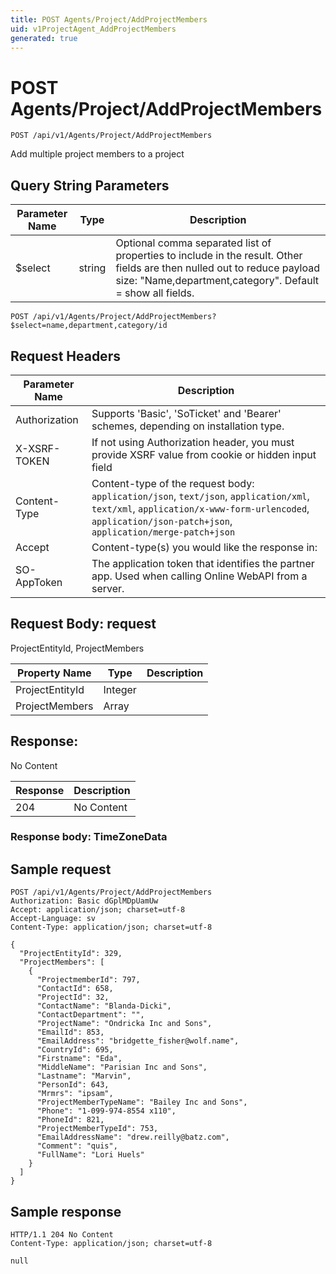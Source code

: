 ```yaml
---
title: POST Agents/Project/AddProjectMembers
uid: v1ProjectAgent_AddProjectMembers
generated: true
---
```


# POST Agents/Project/AddProjectMembers

```http
POST /api/v1/Agents/Project/AddProjectMembers
```

Add multiple project members to a project







## Query String Parameters

| Parameter Name | Type |  Description |
|----------------|------|--------------|
| $select | string |  Optional comma separated list of properties to include in the result. Other fields are then nulled out to reduce payload size: "Name,department,category". Default = show all fields. |

```http
POST /api/v1/Agents/Project/AddProjectMembers?$select=name,department,category/id
```


## Request Headers

| Parameter Name | Description |
|----------------|-------------|
| Authorization  | Supports 'Basic', 'SoTicket' and 'Bearer' schemes, depending on installation type. |
| X-XSRF-TOKEN   | If not using Authorization header, you must provide XSRF value from cookie or hidden input field |
| Content-Type | Content-type of the request body: `application/json`, `text/json`, `application/xml`, `text/xml`, `application/x-www-form-urlencoded`, `application/json-patch+json`, `application/merge-patch+json` |
| Accept         | Content-type(s) you would like the response in:  |
| SO-AppToken | The application token that identifies the partner app. Used when calling Online WebAPI from a server. |

## Request Body: request 

ProjectEntityId, ProjectMembers 

| Property Name | Type |  Description |
|----------------|------|--------------|
| ProjectEntityId | Integer |  |
| ProjectMembers | Array |  |

## Response:

No Content

| Response | Description |
|----------------|-------------|
| 204 | No Content |

### Response body: TimeZoneData


## Sample request

```http!
POST /api/v1/Agents/Project/AddProjectMembers
Authorization: Basic dGplMDpUamUw
Accept: application/json; charset=utf-8
Accept-Language: sv
Content-Type: application/json; charset=utf-8

{
  "ProjectEntityId": 329,
  "ProjectMembers": [
    {
      "ProjectmemberId": 797,
      "ContactId": 658,
      "ProjectId": 32,
      "ContactName": "Blanda-Dicki",
      "ContactDepartment": "",
      "ProjectName": "Ondricka Inc and Sons",
      "EmailId": 853,
      "EmailAddress": "bridgette_fisher@wolf.name",
      "CountryId": 695,
      "Firstname": "Eda",
      "MiddleName": "Parisian Inc and Sons",
      "Lastname": "Marvin",
      "PersonId": 643,
      "Mrmrs": "ipsam",
      "ProjectMemberTypeName": "Bailey Inc and Sons",
      "Phone": "1-099-974-8554 x110",
      "PhoneId": 821,
      "ProjectMemberTypeId": 753,
      "EmailAddressName": "drew.reilly@batz.com",
      "Comment": "quis",
      "FullName": "Lori Huels"
    }
  ]
}
```

## Sample response

```http_
HTTP/1.1 204 No Content
Content-Type: application/json; charset=utf-8

null
```